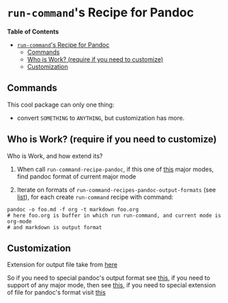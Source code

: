 # `run-command`'s Recipe for Pandoc
<!-- markdown-toc start - Don't edit this section. Run M-x markdown-toc-refresh-toc -->
**Table of Contents**

- [`run-command`'s Recipe for Pandoc](#run-commands-recipe-for-pandoc)
    - [Commands](#commands)
    - [Who is Work? (require if you need to customize)](#who-is-work-require-if-you-need-to-customize)
    - [Customization](#customization)

<!-- markdown-toc end -->

## Commands
This cool package can only one thing:
* convert `SOMETHING` to `ANYTHING`, but customization has more.

## Who is Work? (require if you need to customize)
Who is Work, and how extend its?

1. When call `run-command-recipe-pandoc`, if this one of [this](pandoc/supported-modes.md "List of Pandoc's Input Major Modes") major modes, find pandoc format of current major mode

2. Iterate on formats of `run-command-recipes-pandoc-output-formats` (see [list](pandoc/supported-output-formats.md "List of Supported Pandoc's Output Formats")), for each create `run-command` recipe with command:
```shell
pandoc -o foo.md -f org -t markdown foo.org
# here foo.org is buffer in which run run-command, and current mode is org-mode
# and markdown is output format
```

## Customization

Extension for output file take from [here](pandoc/supported-exts.md "Supported Extensions of Pandoc's Formats")

So if you need to special pandoc's output format see [this](pandoc/supported-output-formats.md "List of Supported Pandoc's Output Formats"), if you need to support of any major mode, then see [this](pandoc/supported-modes.md "List of Pandoc's Input Major Modes"), if you need to special extension of file for pandoc's format visit [this](pandoc/supported-exts.md "Supported Extensions of Pandoc's Formats")
